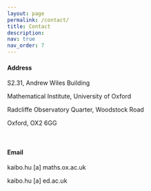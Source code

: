 ```yaml
---
layout: page
permalink: /contact/
title: Contact
description:  
nav: true
nav_order: 7
---
```


#### Address

S2.31, Andrew Wiles Building

 Mathematical Institute, University of Oxford

Radcliffe Observatory Quarter, Woodstock Road

Oxford, OX2 6GG
 
&nbsp;  

#### Email
 
 kaibo.hu [a] maths.ox.ac.uk
 
 kaibo.hu [a] ed.ac.uk